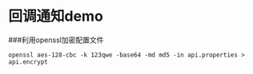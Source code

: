 # 回调通知demo
###利用openssl加密配置文件
```shell
openssl aes-128-cbc -k 123qwe -base64 -md md5 -in api.properties > api.encrypt
```
